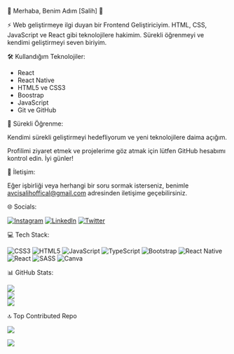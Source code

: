 💫 Merhaba, Benim Adım [Salih] 💫



⚡ Web geliştirmeye ilgi duyan bir Frontend Geliştiriciyim. 
HTML, CSS, JavaScript ve React gibi teknolojilere hakimim. 
Sürekli öğrenmeyi ve kendimi geliştirmeyi seven biriyim.



🛠️ Kullandığım Teknolojiler:

- React
- React Native
- HTML5 ve CSS3
- Boostrap
- JavaScript
- Git ve GitHub




🌱 Sürekli Öğrenme:

Kendimi sürekli geliştirmeyi hedefliyorum ve yeni teknolojilere daima açığım.

Profilimi ziyaret etmek ve projelerime göz atmak için lütfen GitHub hesabımı kontrol edin. İyi günler!

💬 İletişim:

Eğer işbirliği veya herhangi bir soru sormak isterseniz, benimle [avcisalihoffical@gmail.com](mailto:email@example.com) adresinden iletişime geçebilirsiniz.




🌐 Socials:



[![Instagram](https://img.shields.io/badge/Instagram-%23E4405F.svg?logo=Instagram&logoColor=white)](https://instagram.com/avcisalih1) [![LinkedIn](https://img.shields.io/badge/LinkedIn-%230077B5.svg?logo=linkedin&logoColor=white)](https://linkedin.com/in/avcisalih) [![Twitter](https://img.shields.io/badge/Twitter-%231DA1F2.svg?logo=Twitter&logoColor=white)](https://twitter.com/avcisalih1) 






💻 Tech Stack:



![CSS3](https://img.shields.io/badge/css3-%231572B6.svg?style=for-the-badge&logo=css3&logoColor=white) ![HTML5](https://img.shields.io/badge/html5-%23E34F26.svg?style=for-the-badge&logo=html5&logoColor=white) ![JavaScript](https://img.shields.io/badge/javascript-%23323330.svg?style=for-the-badge&logo=javascript&logoColor=%23F7DF1E) ![TypeScript](https://img.shields.io/badge/typescript-%23007ACC.svg?style=for-the-badge&logo=typescript&logoColor=white) ![Bootstrap](https://img.shields.io/badge/bootstrap-%238511FA.svg?style=for-the-badge&logo=bootstrap&logoColor=white) ![React Native](https://img.shields.io/badge/react_native-%2320232a.svg?style=for-the-badge&logo=react&logoColor=%2361DAFB) ![React](https://img.shields.io/badge/react-%2320232a.svg?style=for-the-badge&logo=react&logoColor=%2361DAFB) ![SASS](https://img.shields.io/badge/SASS-hotpink.svg?style=for-the-badge&logo=SASS&logoColor=white) ![Canva](https://img.shields.io/badge/Canva-%2300C4CC.svg?style=for-the-badge&logo=Canva&logoColor=white)




📊 GitHub Stats:


![](https://github-readme-stats.vercel.app/api?username=avcisalih&theme=dark&hide_border=false&include_all_commits=false&count_private=false)<br/>
![](https://github-readme-streak-stats.herokuapp.com/?user=avcisalih&theme=dark&hide_border=false)<br/>
![](https://github-readme-stats.vercel.app/api/top-langs/?username=avcisalih&theme=dark&hide_border=false&include_all_commits=false&count_private=false&layout=compact)




🔝 Top Contributed Repo


![](https://github-contributor-stats.vercel.app/api?username=avcisalih&limit=5&theme=gruvbox&combine_all_yearly_contributions=true)



[![](https://visitcount.itsvg.in/api?id=avcisalih&icon=2&color=1)](https://visitcount.itsvg.in)


